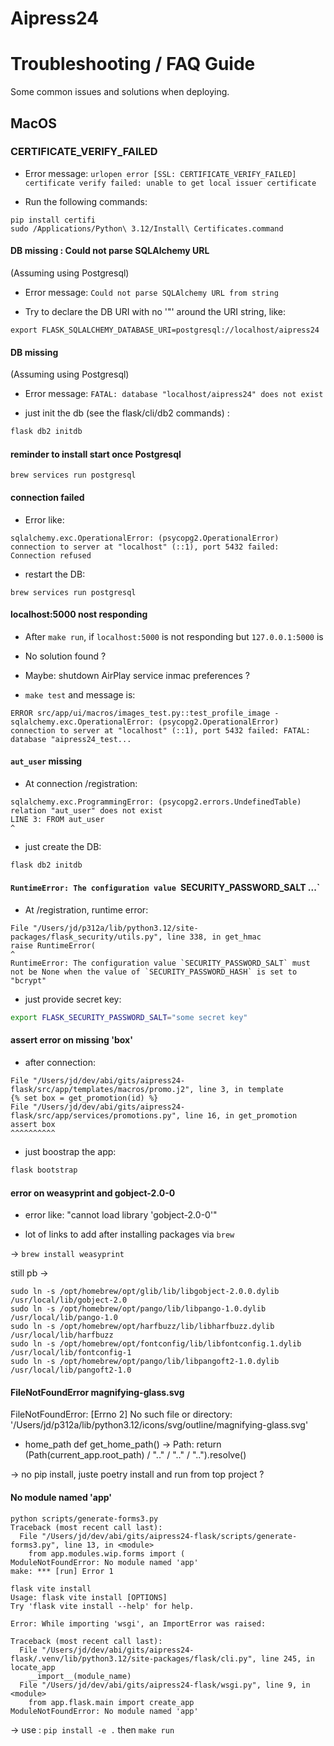 # Aipress24

# Troubleshooting / FAQ Guide

Some common issues and solutions when deploying.

## MacOS

### CERTIFICATE_VERIFY_FAILED

- Error message: `urlopen error [SSL: CERTIFICATE_VERIFY_FAILED] certificate verify failed: unable to get local issuer certificate`

- Run the following commands:

```
pip install certifi
sudo /Applications/Python\ 3.12/Install\ Certificates.command
```

#### DB missing : Could not parse SQLAlchemy URL

(Assuming using Postgresql)

- Error message: `Could not parse SQLAlchemy URL from string`

- Try to declare the DB URI with no '"' around the URI string, like:

`export FLASK_SQLALCHEMY_DATABASE_URI=postgresql://localhost/aipress24`


#### DB missing

(Assuming using Postgresql)

- Error message: `FATAL: database "localhost/aipress24" does not exist`

- just init the db (see the flask/cli/db2 commands) :

```bash
flask db2 initdb
```

#### reminder to install start once Postgresql

```
brew services run postgresql
```


#### connection failed

- Error like:
```
sqlalchemy.exc.OperationalError: (psycopg2.OperationalError) connection to server at "localhost" (::1), port 5432 failed: Connection refused
```

- restart the DB:
```
brew services run postgresql
```


#### localhost:5000 nost responding

- After `make run`, if `localhost:5000` is not responding but `127.0.0.1:5000` is

- No solution found ?

- Maybe: shutdown AirPlay service inmac  preferences ?


- `make test`  and message is:

```
ERROR src/app/ui/macros/images_test.py::test_profile_image - sqlalchemy.exc.OperationalError: (psycopg2.OperationalError) connection to server at "localhost" (::1), port 5432 failed: FATAL:  database "aipress24_test...
```

#### `aut_user` missing

- At connection /registration:

```
sqlalchemy.exc.ProgrammingError: (psycopg2.errors.UndefinedTable) relation "aut_user" does not exist
LINE 3: FROM aut_user
^
```

- just create the DB:

```bash
flask db2 initdb
```

#### `RuntimeError: The configuration value `SECURITY_PASSWORD_SALT ...`


- At /registration, runtime error:

```
File "/Users/jd/p312a/lib/python3.12/site-packages/flask_security/utils.py", line 338, in get_hmac
raise RuntimeError(
^
RuntimeError: The configuration value `SECURITY_PASSWORD_SALT` must not be None when the value of `SECURITY_PASSWORD_HASH` is set to "bcrypt"
```

- just provide secret key:

```bash
export FLASK_SECURITY_PASSWORD_SALT="some secret key"
```

#### assert error on missing 'box'

- after connection:
```
File "/Users/jd/dev/abi/gits/aipress24-flask/src/app/templates/macros/promo.j2", line 3, in template
{% set box = get_promotion(id) %}
File "/Users/jd/dev/abi/gits/aipress24-flask/src/app/services/promotions.py", line 16, in get_promotion
assert box
^^^^^^^^^^
```
- just boostrap the app:

```bash
flask bootstrap
```

#### error on weasyprint and gobject-2.0-0

- error like: "cannot load library 'gobject-2.0-0'"

- lot of links to add after installing packages via `brew`

-> `brew install weasyprint`

still pb ->
```
sudo ln -s /opt/homebrew/opt/glib/lib/libgobject-2.0.0.dylib /usr/local/lib/gobject-2.0
sudo ln -s /opt/homebrew/opt/pango/lib/libpango-1.0.dylib /usr/local/lib/pango-1.0
sudo ln -s /opt/homebrew/opt/harfbuzz/lib/libharfbuzz.dylib /usr/local/lib/harfbuzz
sudo ln -s /opt/homebrew/opt/fontconfig/lib/libfontconfig.1.dylib /usr/local/lib/fontconfig-1
sudo ln -s /opt/homebrew/opt/pango/lib/libpangoft2-1.0.dylib /usr/local/lib/pangoft2-1.0
```

#### FileNotFoundError magnifying-glass.svg

FileNotFoundError: [Errno 2] No such file or directory: '/Users/jd/p312a/lib/python3.12/icons/svg/outline/magnifying-glass.svg'

- home_path
def get_home_path() -> Path:
    return (Path(current_app.root_path) / ".." / ".." / "..").resolve()

-> no pip install, juste poetry install and run from top project ?


#### No module named 'app'

```
python scripts/generate-forms3.py
Traceback (most recent call last):
  File "/Users/jd/dev/abi/gits/aipress24-flask/scripts/generate-forms3.py", line 13, in <module>
    from app.modules.wip.forms import (
ModuleNotFoundError: No module named 'app'
make: *** [run] Error 1
```

```
flask vite install
Usage: flask vite install [OPTIONS]
Try 'flask vite install --help' for help.

Error: While importing 'wsgi', an ImportError was raised:

Traceback (most recent call last):
  File "/Users/jd/dev/abi/gits/aipress24-flask/.venv/lib/python3.12/site-packages/flask/cli.py", line 245, in locate_app
    __import__(module_name)
  File "/Users/jd/dev/abi/gits/aipress24-flask/wsgi.py", line 9, in <module>
    from app.flask.main import create_app
ModuleNotFoundError: No module named 'app'
```

-> use : `pip install -e .` then `make run`
